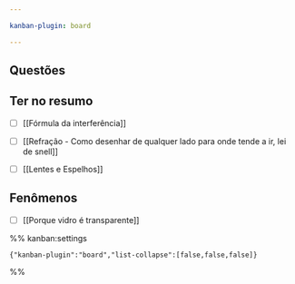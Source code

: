 ```yaml
---

kanban-plugin: board

---
```


## Questões



## Ter no resumo

- [ ] [[Fórmula da interferência]]
- [ ] [[Refração - Como desenhar de qualquer lado para onde tende a ir, lei de snell]]
- [ ] [[Lentes e Espelhos]]


## Fenômenos

- [ ] [[Porque vidro é transparente]]




%% kanban:settings
```
{"kanban-plugin":"board","list-collapse":[false,false,false]}
```
%%